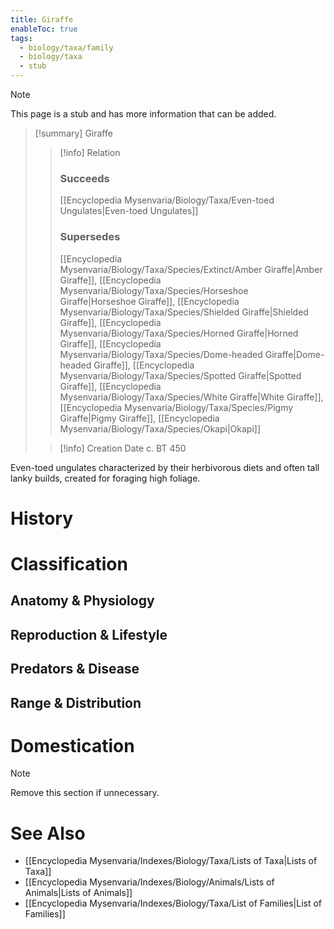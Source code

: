 ```yaml
---
title: Giraffe
enableToc: true
tags:
  - biology/taxa/family
  - biology/taxa
  - stub
---
```


> [!note]
> This page is a stub and has more information that can be added.

> [!summary] Giraffe
> > [!info] Relation
> > ### Succeeds
> > [[Encyclopedia Mysenvaria/Biology/Taxa/Even-toed Ungulates|Even-toed Ungulates]]
> > ### Supersedes
> > [[Encyclopedia Mysenvaria/Biology/Taxa/Species/Extinct/Amber Giraffe|Amber Giraffe]], [[Encyclopedia Mysenvaria/Biology/Taxa/Species/Horseshoe Giraffe|Horseshoe Giraffe]], [[Encyclopedia Mysenvaria/Biology/Taxa/Species/Shielded Giraffe|Shielded Giraffe]], [[Encyclopedia Mysenvaria/Biology/Taxa/Species/Horned Giraffe|Horned Giraffe]], [[Encyclopedia Mysenvaria/Biology/Taxa/Species/Dome-headed Giraffe|Dome-headed Giraffe]], [[Encyclopedia Mysenvaria/Biology/Taxa/Species/Spotted Giraffe|Spotted Giraffe]], [[Encyclopedia Mysenvaria/Biology/Taxa/Species/White Giraffe|White Giraffe]], [[Encyclopedia Mysenvaria/Biology/Taxa/Species/Pigmy Giraffe|Pigmy Giraffe]], [[Encyclopedia Mysenvaria/Biology/Taxa/Species/Okapi|Okapi]]
>
> > [!info] Creation Date
> > c. BT 450

Even-toed ungulates characterized by their herbivorous diets and often tall lanky builds, created for foraging high foliage.
# History

# Classification
## Anatomy & Physiology

## Reproduction & Lifestyle

## Predators & Disease

## Range & Distribution

# Domestication

> [!note]
> Remove this section if unnecessary.
# See Also
- [[Encyclopedia Mysenvaria/Indexes/Biology/Taxa/Lists of Taxa|Lists of Taxa]]
- [[Encyclopedia Mysenvaria/Indexes/Biology/Animals/Lists of Animals|Lists of Animals]]
- [[Encyclopedia Mysenvaria/Indexes/Biology/Taxa/List of Families|List of Families]]